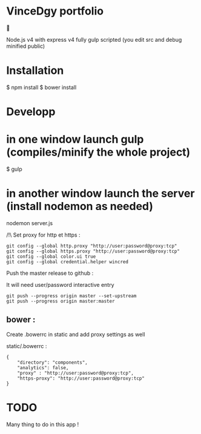 VinceDgy portfolio
========

:apple:

Node.js v4 with express v4
fully gulp scripted (you edit src and debug minified public)


# Installation

$ npm install
$ bower install

# Developp

# in one window launch gulp (compiles/minify the whole project)
$ gulp

# in another window launch the server (install nodemon as needed)
nodemon server.js


/!\ Set proxy for http et https :

```
git config --global http.proxy "http://user:password@proxy:tcp"
git config --global https.proxy "http://user:password@proxy:tcp"
git config --global color.ui true
git config --global credential.helper wincred
```

Push the master release to github : 

It will need user/password interactive entry

```
git push --progress origin master --set-upstream
git push --progress origin master:master
```

## bower :

Create .bowerrc in static and add proxy settings as well

static/.bowerrc :

```
{
    "directory": "components",
    "analytics": false,
    "proxy" : "http://user:password@proxy:tcp",
    "https-proxy": "http://user:password@proxy:tcp"
}
```

# TODO

Many thing to do in this app !